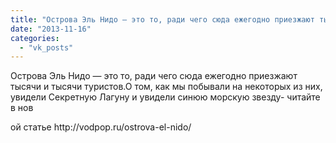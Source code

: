 ```yaml
---
title: "Острова Эль Нидо — это то, ради чего сюда ежегодно приезжают тысячи и тысячи туристов.О том, как мы..."
date: "2013-11-16"
categories: 
  - "vk_posts"
---
```


Острова Эль Нидо — это то, ради чего сюда ежегодно приезжают тысячи и тысячи туристов.О том, как мы побывали на некоторых из них, увидели Секретную Лагуну и увидели синюю морскую звезду- читайте в нов

<!--more--> ой статье http://vodpop.ru/ostrova-el-nido/
